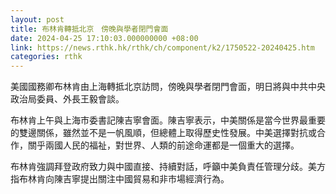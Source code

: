 ```yaml
---
layout: post
title: 布林肯轉抵北京　傍晚與學者閉門會面
date: 2024-04-25 17:10:03.000000000 +08:00
link: https://news.rthk.hk/rthk/ch/component/k2/1750522-20240425.htm
categories: rthk
---
```


美國國務卿布林肯由上海轉抵北京訪問，傍晚與學者閉門會面，明日將與中共中央政治局委員、外長王毅會談。

布林肯上午與上海市委書記陳吉寧會面。陳吉寧表示，中美關係是當今世界最重要的雙邊關係，雖然並不是一帆風順，但總體上取得歷史性發展。中美選擇對抗或合作，關乎兩國人民的福祉，對世界、人類的前途命運都是一個重大的選擇。

布林肯強調拜登政府致力與中國直接、持續對話，呼籲中美負責任管理分歧。美方指布林肯向陳吉寧提出關注中國貿易和非市場經濟行為。
